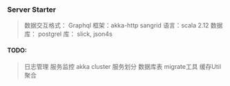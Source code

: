 ### Server Starter

> 数据交互格式： Graphql
> 框架：akka-http sangrid
> 语言：scala 2.12
> 数据库： postgrel
> 库： slick, json4s

#### TODO:

> 日志管理
> 服务监控
> akka cluster 服务划分
> 数据库表 migrate工具
> 缓存Util聚合
